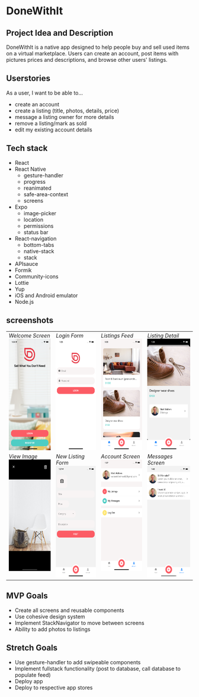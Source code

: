 # DoneWithIt

## Project Idea and Description

DoneWithIt is a native app designed to help people buy and sell used items on a virtual marketplace. Users can create an account, post items with pictures prices and descriptions, and browse other users' listings.

## Userstories

As a user, I want to be able to...

-   create an account
-   create a listing (title, photos, details, price)
-   message a listing owner for more details
-   remove a listing/mark as sold
-   edit my existing account details

## Tech stack

-   React
-   React Native
    -   gesture-handler
    -   progress
    -   reanimated
    -   safe-area-context
    -   screens
-   Expo
    -   image-picker
    -   location
    -   permissions
    -   status bar
-   React-navigation
    -   bottom-tabs
    -   native-stack
    -   stack
-   APIsauce
-   Formik
-   Community-icons
-   Lottie
-   Yup
-   iOS and Android emulator
-   Node.js

## screenshots

<table>
  <tr>
        <td valign="top">
            <em>Welcome Screen</em>
            <br/>
            <img src="./app/assets/screengrabs/welcome.png"
            alt="welcome splash"
            height="300px;" />
        </td>
            <td valign="top">
            <em>Login Form</em>
            <br/>
            <img src="./app/assets/screengrabs/Login.png"
            alt="login screen"
            height="300px;" />
        </td>
            <td valign="top">
            <em>Listings Feed</em>
            <br/>
            <img src="./app/assets/screengrabs/feed.png"
            alt="listings screen"
            height="300px;" />
        </td>
            <td valign="top">
            <em>Listing Detail</em>
            <br/>
            <img src="./app/assets/screengrabs/detail.png"
            alt="listing detail screen"
            height="300px;" />
        </td>
  </tr>
  <tr>
        <td valign="top">
            <em>View Image</em>
            <br/>
            <img src="./app/assets/screengrabs/viewimage.png"
            alt="view image screen"
            height="300px;" />
        </td>
        <td valign="top">
            <em>New Listing Form</em>
            <br/>
            <img src="./app/assets/screengrabs/listingedit.png"
            alt="listing edit screen"
            height="300px;" />
        </td>
        <td valign="top">
            <em>Account Screen</em>
            <br/>
            <img src="./app/assets/screengrabs/account.png"
            alt="account screen"
            height="300px;" />
        </td>
        <td valign="top">
            <em>Messages Screen</em>
            <br/>
            <img src="./app/assets/screengrabs/messages.png"
            alt="messages screen"
            height="300px;" />
        </td>
    </tr>
</table>

## MVP Goals

-   Create all screens and reusable components
-   Use cohesive design system
-   Implement StackNavigator to move between screens
-   Ability to add photos to listings

## Stretch Goals

-   Use gesture-handler to add swipeable components
-   Implement fullstack functionality (post to database, call database to populate feed)
-   Deploy app
-   Deploy to respective app stores
